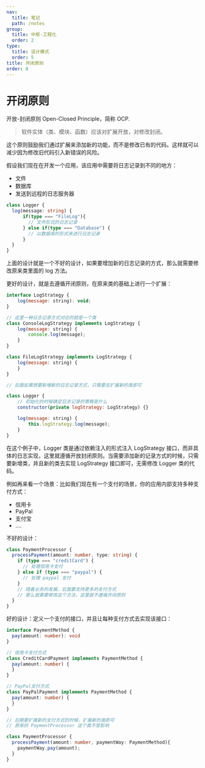 ```yaml
---
nav:
  title: 笔记
  path: /notes
group:
  title: 中枢-工程化
  order: 2
type:
  title: 设计模式
  order: 5
title: 开闭原则
order: 8
---
```


# 开闭原则

开放-封闭原则 Open-Closed Principle，简称 OCP.

> 软件实体（类、模块、函数）应该对扩展开放，对修改封闭。

这个原则鼓励我们通过扩展来添加新的功能，而不是修改已有的代码。这样就可以减少因为修改旧代码引入新错误的风险。

假设我们现在在开发一个应用，该应用中需要将日志记录到不同的地方：

- 文件
- 数据库
- 发送到远程的日志服务器

```ts
class Logger {
  log(message: string) {
      if(type === "FileLog"){
        // 文件形式的日志记录
      } else if(type === "Database") {
        // 以数据库的形式来进行日志记录
      }
  }
}
```

上面的设计就是一个不好的设计，如果要增加新的日志记录的方式，那么就需要修改原来类里面的 log 方法。

更好的设计，就是去遵循开闭原则，在原来类的基础上进行一个扩展：

```js
interface LogStrategy {
    log(message: string): void;
}

// 这里一种日志记录方式对应的就是一个类
class ConsoleLogStrategy implements LogStrategy {
    log(message: string) {
        console.log(message);
    }
}

class FileLogStrategy implements LogStrategy {
    log(message: string) {
    }
}

// 后面如果想要新增新的日志记录方式，只需要去扩展新的类即可

class Logger {
  	// 初始化的时候确定日志记录的策略是什么
    constructor(private logStrategy: LogStrategy) {}

    log(message: string) {
        this.logStrategy.log(message);
    }
}
```

在这个例子中，Logger 类是通过依赖注入的形式注入 LogStrategy 接口，而非具体的日志实现，这里就遵循开放封闭原则。当需要添加新的记录方式的时候，只需要新增类，并且新的类去实现  LogStrategy 接口即可，无需修改 Logger 类的代码。



例如再来看一个场景：比如我们现在有一个支付的场景，你的应用内部支持多种支付方式：

- 信用卡
- PayPal
- 支付宝
- ....

不好的设计：

```ts
class PaymentProcessor {
  processPayment(amount: number, type: string) {
    if (type === "creditCard") {  
      // 处理信用卡支付
    } else if (type === "paypal") {   
      // 处理 paypal 支付
    }
    // 随着业务的发展，后面要支持更多的支付方式
    // 那么就需要修改这个方法，这里就不遵循开闭原则
  }
}
```

好的设计：定义一个支付的接口，并且让每种支付方式去实现该接口：

```ts
interface PaymentMethod {
  pay(amount: number): void
}

// 信用卡支付方式
class CreditCardPayment implements PaymentMethod {
  pay(amount: number) {
  }
}

// PayPal支付方式
class PayPalPayment implements PaymentMethod {
  pay(amount: number) {
  }
}

// 后期要扩展新的支付方式的时候，扩展新的类即可
// 原来的 PaymentProcessor 这个类不受影响

class PaymentProcessor {
  processPayment(amount: number, paymentWay: PaymentMethod){
    paymentWay.pay(amount);
  }
}
```

